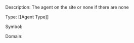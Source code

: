 Description: The agent on the site or none if there are none

Type: [[Agent Type]]

Symbol: 

Domain: 

